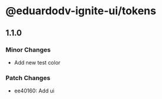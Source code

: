 # @eduardodv-ignite-ui/tokens

## 1.1.0

### Minor Changes

- Add new test color

### Patch Changes

- ee40160: Add ui
